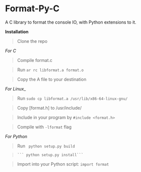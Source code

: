 # Format-Py-C
A C library to format the console IO, with Python extensions to it.

**Installation**
> Clone the repo

 _For C_
 > Compile format.c

 > Run ```ar rc libformat.a format.o```

 > Copy the A file to your destination

   _For Linux__

   > Run ```sudo cp libformat.a /usr/lib/x86-64-linux-gnu/```

   > Copy [format.h] to /usr/include/

 > Include in your program by ```#include <format.h>```

 > Compile with ```-lformat``` flag


 _For Python_
 > Run ``` python setup.py build```

 >     ``` python setup.py install```

 > Import into your Python script: ```import format```
